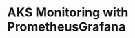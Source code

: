 # AKS Monitoring with PrometheusGrafana                                                                                                 
